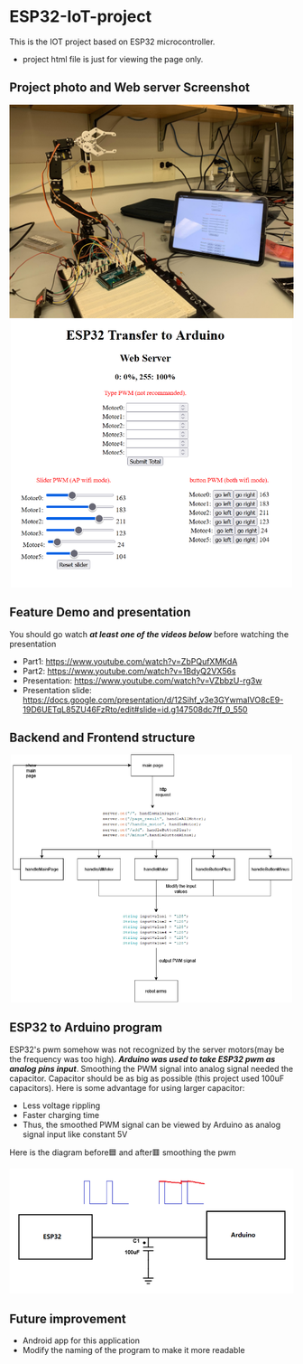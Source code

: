 # ESP32-IoT-project
This is the IOT project based on ESP32 microcontroller.
- project html file is just for viewing the page only.

## Project photo and Web server Screenshot
<p align="center">
<img src="https://github.com/blaticslm/ESP32-IOT-project/blob/main/screenshot/2022_08_25_09_42_IMG_6652.JPG"  width="800">
<img src="https://github.com/blaticslm/ESP32-IOT-project/blob/main/screenshot/webpage_screenshot.png"  width="500">
</p>

## Feature Demo and presentation
You should go watch ***at least one of the videos below*** before watching the presentation

- Part1: https://www.youtube.com/watch?v=ZbPQufXMKdA
- Part2: https://www.youtube.com/watch?v=1BdyQ2VX56s
- Presentation: https://www.youtube.com/watch?v=VZbbzU-rg3w
- Presentation slide: https://docs.google.com/presentation/d/12Sihf_v3e3GYwmaIVO8cE9-19D6UETqL85ZU46FzRto/edit#slide=id.g147508dc7ff_0_550

## Backend and Frontend structure
<p align="center">
<img src="https://github.com/blaticslm/ESP32-IOT-project/blob/main/screenshot/esp32_iot_project.png"  width="500">
</p>

## ESP32 to Arduino program

ESP32's pwm somehow was not recognized by the server motors(may be the frequency was too high). ***Arduino was used to take ESP32 pwm as analog pins input***. Smoothing the PWM signal into analog signal needed the capacitor. Capacitor should be as big as possible (this project used 100uF capacitors). Here is some advantage for using larger capacitor:
- Less voltage rippling 
- Faster charging time
- Thus, the smoothed PWM signal can be viewed by Arduino as analog signal input like constant 5V

Here is the diagram before🟦 and after🟥 smoothing the pwm
<p align="center">
<img src="https://github.com/blaticslm/ESP32-IOT-project/blob/main/screenshot/converting.png">
</p>

## Future improvement
- Android app for this application
- Modify the naming of the program to make it more readable

